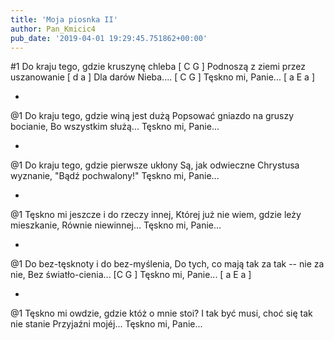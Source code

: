 ```yaml
---
title: 'Moja piosnka II'
author: Pan_Kmicic4
pub_date: '2019-04-01 19:29:45.751862+00:00'
---
```


#1
Do kraju tego, gdzie kruszynę chleba [ C G ]
Podnoszą z ziemi przez uszanowanie [ d a ]
Dla darów Nieba.... [ C G ]
Tęskno mi, Panie... [ a E a ]

*

@1
Do kraju tego, gdzie winą jest dużą
Popsować gniazdo na gruszy bocianie,
Bo wszystkim służą...
Tęskno mi, Panie...

*

@1
Do kraju tego, gdzie pierwsze ukłony
Są, jak odwieczne Chrystusa wyznanie,
"Bądź pochwalony!"
Tęskno mi, Panie...

*

@1
Tęskno mi jeszcze i do rzeczy innej,
Której już nie wiem, gdzie leży mieszkanie,
Równie niewinnej...
Tęskno mi, Panie...

*

@1
Do bez-tęsknoty i do bez-myślenia,
Do tych, co mają tak za tak --
nie za nie, 
Bez światło-cienia... [C G ]
Tęskno mi, Panie... [ a E a ]

*

@1
Tęskno mi owdzie, gdzie któż o mnie stoi?
I tak być musi, choć się tak nie stanie
Przyjaźni mojéj...
Tęskno mi, Panie...